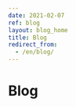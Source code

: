 ```yaml
---
date: 2021-02-07
ref: blog
layout: blog_home
title: Blog
redirect_from:
  - /en/blog/
---
```

# Blog

